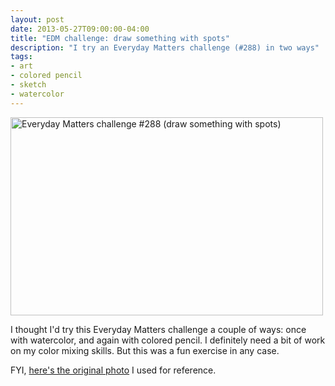 ```yaml
---
layout: post
date: 2013-05-27T09:00:00-04:00
title: "EDM challenge: draw something with spots"
description: "I try an Everyday Matters challenge (#288) in two ways"
tags:
- art
- colored pencil
- sketch
- watercolor
---
```

<div class="embedded-large-sketch">
  <a class="fancybox" rel="fancybox-20130527" href="http://farm8.staticflickr.com/7404/8860842899_8d13863957_c.jpg" title="Everyday Matters challenge #288 (draw something with spots)"><img src="http://farm8.staticflickr.com/7404/8860842899_8d13863957.jpg" width="500" height="317" alt="Everyday Matters challenge #288 (draw something with spots)" /></a>
</div>

I thought I'd try this Everyday Matters challenge a couple of ways: once with watercolor, and again with colored pencil. I definitely need a bit of work on my color mixing skills. But this was a fun exercise in any case.

FYI, [here's the original photo](http://www.flickr.com/photos/en321/11021388/ "Ladybug by Susan NYC on Flickr") I used for reference.
